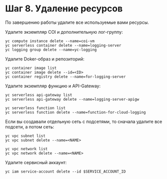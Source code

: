 # Шаг 8. Удаление ресурсов

По завершению работы удалите все используемые вами ресурсы.

Удалите экземпляр COI и дополнительную лог-группу:

    yc compute instance delete --name=coi-vm
    yc serverless container delete --name=logging-server
    yc logging group delete --name=yc-logging

Удалите Doker-образ и репозиторий:

    yc container image list
    yc container image delete --id=<ID>
    yc container registry delete --name=for-logging-server

Удалите экземпляр функцию и API-Gateway:

    yc serverless api-gateway list
    yc serverless api-gateway delete --name=logging-server-apigw

    yc serverless function list
    yc serverless function delete --name=function-for-cloud-logging

Если вы создавали отдельную сеть с подсетями, то сначала удалите все подсети, а потом сеть:

    yc vpc subnet list
    yc vpc subnet delete --name=<NAME>
    
    yc vpc network list
    yc vpc network delete --name=<NAME>

Удалите сервисный аккаунт:

    yc iam service-account delete --id $SERVICE_ACCOUNT_ID